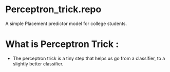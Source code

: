 # Perceptron_trick.repo
A simple Placement predictor model for college students.
# What is Perceptron Trick :
- The perceptron trick is a tiny step that helps us go from a classifier, to a slightly better classifier.
